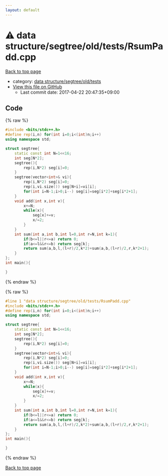 ```yaml
---
layout: default
---
```


<!-- mathjax config similar to math.stackexchange -->
<script type="text/javascript" async
  src="https://cdnjs.cloudflare.com/ajax/libs/mathjax/2.7.5/MathJax.js?config=TeX-MML-AM_CHTML">
</script>
<script type="text/x-mathjax-config">
  MathJax.Hub.Config({
    TeX: { equationNumbers: { autoNumber: "AMS" }},
    tex2jax: {
      inlineMath: [ ['$','$'] ],
      processEscapes: true
    },
    "HTML-CSS": { matchFontHeight: false },
    displayAlign: "left",
    displayIndent: "2em"
  });
</script>

<script type="text/javascript" src="https://cdnjs.cloudflare.com/ajax/libs/jquery/3.4.1/jquery.min.js"></script>
<script src="https://cdn.jsdelivr.net/npm/jquery-balloon-js@1.1.2/jquery.balloon.min.js" integrity="sha256-ZEYs9VrgAeNuPvs15E39OsyOJaIkXEEt10fzxJ20+2I=" crossorigin="anonymous"></script>
<script type="text/javascript" src="../../../../../assets/js/copy-button.js"></script>
<link rel="stylesheet" href="../../../../../assets/css/copy-button.css" />


# :warning: data structure/segtree/old/tests/RsumPadd.cpp

<a href="../../../../../index.html">Back to top page</a>

* category: <a href="../../../../../index.html#1640c839eda6cc5d1d5d19f7d1867e25">data structure/segtree/old/tests</a>
* <a href="{{ site.github.repository_url }}/blob/master/data structure/segtree/old/tests/RsumPadd.cpp">View this file on GitHub</a>
    - Last commit date: 2017-04-22 20:47:35+09:00




## Code

<a id="unbundled"></a>
{% raw %}
```cpp
#include <bits/stdc++.h>
#define rep(i,n) for(int i=0;i<(int)n;i++)
using namespace std;

struct segtree{
	static const int N=1<<16;
	int seg[N*2];
	segtree(){
		rep(i,N*2) seg[i]=0;
	}
	segtree(vector<int>& vi){
		rep(i,N*2) seg[i]=0;
		rep(i,vi.size()) seg[N+i]=vi[i];
		for(int i=N-1;i>0;i--) seg[i]=seg[i*2]+seg[i*2+1];
	}
	void add(int x,int v){
		x+=N;
		while(x){
			seg[x]+=v;
			x/=2;
		}
	}
	int sum(int a,int b,int l=0,int r=N,int k=1){
		if(b<=l||r<=a) return 0;
		if(a<=l&&r<=b) return seg[k];
		return sum(a,b,l,(l+r)/2,k*2)+sum(a,b,(l+r)/2,r,k*2+1);
	}
};
int main(){

}
```
{% endraw %}

<a id="bundled"></a>
{% raw %}
```cpp
#line 1 "data structure/segtree/old/tests/RsumPadd.cpp"
#include <bits/stdc++.h>
#define rep(i,n) for(int i=0;i<(int)n;i++)
using namespace std;

struct segtree{
	static const int N=1<<16;
	int seg[N*2];
	segtree(){
		rep(i,N*2) seg[i]=0;
	}
	segtree(vector<int>& vi){
		rep(i,N*2) seg[i]=0;
		rep(i,vi.size()) seg[N+i]=vi[i];
		for(int i=N-1;i>0;i--) seg[i]=seg[i*2]+seg[i*2+1];
	}
	void add(int x,int v){
		x+=N;
		while(x){
			seg[x]+=v;
			x/=2;
		}
	}
	int sum(int a,int b,int l=0,int r=N,int k=1){
		if(b<=l||r<=a) return 0;
		if(a<=l&&r<=b) return seg[k];
		return sum(a,b,l,(l+r)/2,k*2)+sum(a,b,(l+r)/2,r,k*2+1);
	}
};
int main(){

}

```
{% endraw %}

<a href="../../../../../index.html">Back to top page</a>

